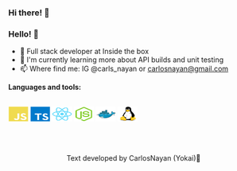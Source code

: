 ### Hi there! 👋

<!--
**CarlosNayan/CarlosNayan** is a ✨ _special_ ✨ repository because its `README.md` (this file) appears on your GitHub profile.

Here are some ideas to get you started:
-->
### Hello! 👋

- 🔭 Full stack developer at Inside the box
- 🌱 I'm currently learning more about API builds and unit testing
- 📫 Where find me: IG @carls_nayan or carlosnayan@gmail.com

**Languages and tools:**

<div style="display: inline_block"><br>
  <img align="center" alt="Carlos-Js" height="30" width="40" src="https://raw.githubusercontent.com/devicons/devicon/master/icons/javascript/javascript-plain.svg">
  <img align="center" alt="Carlos-Ts" height="30" width="40" src="https://raw.githubusercontent.com/devicons/devicon/master/icons/typescript/typescript-plain.svg">
  <img align="center" alt="Carlos-React" height="30" width="40" src="https://raw.githubusercontent.com/devicons/devicon/master/icons/react/react-original.svg">
  <img align="center" alt="Carlos-NodeJS" height="30" width="40" src="https://raw.githubusercontent.com/devicons/devicon/master/icons/nodejs/nodejs-original.svg">
  <img align="center" alt="Carlos-Docker" height="30" width="40" src="https://raw.githubusercontent.com/devicons/devicon/master/icons/docker/docker-original.svg">
  <img align="center" alt="Carlos-Docker" height="30" width="40" src="https://raw.githubusercontent.com/devicons/devicon/master/icons/linux/linux-original.svg">
</div>

</br>
</br>
</br>
<p align="center"> Text developed by CarlosNayan (Yokai)👻 </p>
